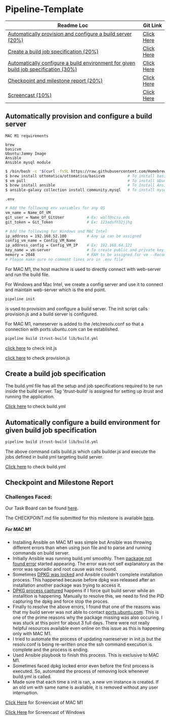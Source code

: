 # Pipeline-Template
| Readme Loc | Git Link |
| ----- | ----- |
| [Automatically provision and configure a build server (20%)](#provision_tag) | [Click Here]() |
| [Create a build job specification (20%)](#buildjob_tag) | [Click Here]() |
| [Automatically configure a build environment for given build job specification (30%)](#buildenv_tag) | [Click Here]() |
| [Checkpoint and milestone report (20%)](#milestone_tag) | [Click Here]() |
| [Screencast (10%)](#screencast_tag) | [Click Here]()|


<a name = "provision_tag"></a>
## Automatically provision and configure a build server

```MAC M1 requirements```
```text
brew
basicvm
Ubuntu:Jammy Image
Ansible
Ansible mysql module
```
``` bash
$ /bin/bash -c "$(curl -fsSL https://raw.githubusercontent.com/Homebrew/install/HEAD/install.sh)"                                        # To install brew
$ brew install ottomatica/ottomatica/basicvm          # To install basicvm
$ vm pull                                             # To install Ubuntu:Jammy image -- Downloads to ~/.basicvm/BaseImages/Ubuntu/Jammy
$ brew install ansible                                # To Install Ansible
$ ansible-galaxy collection install community.mysql   # To install mysql module for playbook
```

```.env```
```bash
# Add the following env variables for any OS
vm_name = Name_Of_VM
git_user = Name_Of_GitUser          # Ex: wolf@ncsu.edu
git_token = Git_Token               # Ex: 123adsfh32jjhg

# Add the following for Windows and MAC Intel
ip_address = 192.168.52.100         # Any ip can be assigned
config_vm_name = Config_VM_Name
ip_address_config = Config_VM_IP    # Ex: 192.168.64.121
key_name = vm-server                # To create public and private key
memory = 2048                       # RAM to be assigned for vm --Recommended to use atleast 2GB
# Please make sure no comment lines are in .env file
```

For MAC M1, the host machine is used to directly connect with web-server and run the build file.

For Windows and Mac Intel, we create a config server and use it to connect and maintain web-server which is the end point.

```bash
pipeline init
```
is used to provision and configure a build server.
The init script calls provision.js and a build server is configured.

For MAC M1, nameserver is added to the /etc/resolv.conf so that a connection with ports.ubuntu.com can be established.

```bash
pipeline build itrust-build lib/build.yml
```
[click here]() to check init.js

[click here]() to check provision.js

<a name = "buildjob_tag"></a>

## Create a build job specification

The build.yml file has all the setup and job specifications required to be run inside the build server. Tag 'itrust-build' is assigned for setting up itrust and running the application.

[Click here]() to check build.yml

<a name = "buildenv_tag"></a>

## Automatically configure a build environment for given build job specification

```bash
pipeline build itrust-build lib/build.yml
```

The above command calls build.js which calls builder.js and execute the jobs defined in build.yml targeting build server.

[Click here]() to check build.yml

<a name = "milestone_tag"></a>

## Checkpoint and Milestone Report

### Challenges Faced:

Our Task Board can be found [here]().

The CHECKPOINT.md file submitted for this milestone is available [here]().
##### For MAC M1
*   Installing Ansible on MAC M1 was simple but Ansible was throwing different errors than when using json file and to parse and running commands on build server.
*   Initially Ansible was running build.yml smoothly. Then [package not found error]() started appearing. The error was not self explanatory as the error was sporadic and root cause was not found.
*   Sometimes [DPKG was locked]() and Ansible couldn't complete installation process. This happened because before dpkg was released after an installation another package was trying to access it.
*   [DPKG process captured]() happens if I force quit build server while an installtion is happening. Manually to resolve this, we need to find the PID capturing the dpkg and force stop the proces.
*   Finally to resolve the above errors, I found that one of the reasons was that my build server was not able to contact [ports.ubuntu.com](). This is one of the prime reasons why the package missing was also occuring. I was stuck at this point for about 3 full days. There were not really helpful resources available even online on this issue as this is happening only with MAC M1.
*   I tried to automate the process of updating nameserver in init.js but the resolv.conf is being re-written once the ssh command execution is complete and the process is ending.
*   Used Ansible playbook to finish this process. This is exclusive to MAC M1.
*   Sometimes faced dpkg locked error even before the first process is executed. So, automated the process of removing lock whenever build.yml is called.
*   Made sure that each time a init is ran, a new vm instance is created. If an old vm with same name is available, it is removed without any user interruption.

<a name = "screencast_tag"></a>

[Click Here]() for Screencast of MAC M1

[Click Here]() for Screencast of Windows